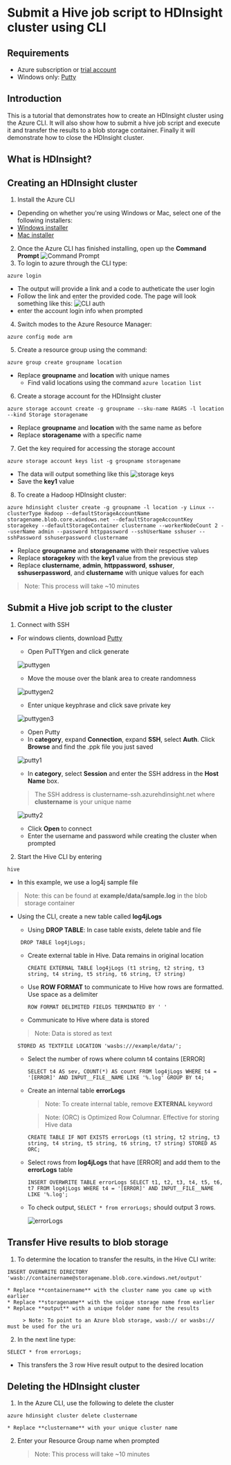# Submit a Hive job script to HDInsight cluster using CLI
## Requirements
* Azure subscription or [trial account](https://azure.microsoft.com/en-us/free/)
* Windows only: [Putty](http://www.chiark.greenend.org.uk/~sgtatham/putty/latest.html)

## Introduction
This is a tutorial that demonstrates how to create an HDInsight cluster using the Azure CLI. It will also show how to submit a hive job 
script and execute it and transfer the results to a blob storage container. Finally it will demonstrate how to close the HDInsight cluster.

## What is HDInsight?

## Creating an HDInsight cluster
1. Install the Azure CLI
  * Depending on whether you're using Windows or Mac, select one of the following installers:
  * [Windows installer](http://aka.ms/webpi-azure-cli)
  * [Mac installer](http://aka.ms/mac-azure-cli)
2. Once the Azure CLI has finished installing, open up the **Command Prompt**
 ![Command Prompt](https://github.com/jlock26/JonathanLockwoodAzure/blob/master/cmd.png "Command Prompt")
3. To login to azure through the CLI type:
 ```
 azure login
 ```
  * The output will provide a link and a code to autheticate the user login
  * Follow the link and enter the provided code. The page will look something like this:
 ![CLI auth](https://github.com/jlock26/JonathanLockwoodAzure/blob/master/azure%20cli%20login%202.JPG "azure cli authentication")
  * enter the account login info when prompted

4. Switch modes to the Azure Resource Manager:

 ```
 azure config mode arm
 ```

5. Create a resource group using the command:
 ```
 azure group create groupname location
 ```
 * Replace **groupname** and **location** with unique names
   * Find valid locations using the command ```azure location list```
   
6. Create a storage account for the HDInsight cluster
 ```
 azure storage account create -g groupname --sku-name RAGRS -l location --kind Storage storagename
 ```
 * Replace **groupname** and **location** with the same name as before
 * Replace **storagename** with a specific name
7. Get the key required for accessing the storage account
 ```
 azure storage account keys list -g groupname storagename
 ```
 * The data will output something like this
 ![storage keys](https://github.com/jlock26/JonathanLockwoodAzure/blob/master/storage%20keys.JPG "storage keys")
 * Save the **key1** value

8. To create a Hadoop HDInsight cluster:
 ```
 azure hdinsight cluster create -g groupname -l location -y Linux --clusterType Hadoop --defaultStorageAccountName storagename.blob.core.windows.net --defaultStorageAccountKey storagekey --defaultStorageContainer clustername --workerNodeCount 2 --userName admin --password httppassword --sshUserName sshuser --sshPassword sshuserpassword clustername
 ```
 * Replace **groupname** and **storagename** with their respective values
 * Replace **storagekey** with the **key1** value from the previous step
 * Replace **clustername**, **admin**, **httppassword**, **sshuser**, **sshuserpassword**, and **clustername** with unique values for each
 
 > Note: This process will take ~10 minutes

## Submit a Hive job script to the cluster
1. Connect with SSH
 * For windows clients, download [Putty](http://www.chiark.greenend.org.uk/~sgtatham/putty/latest.html)
   * Open PuTTYgen and click generate  
   
   ![puttygen](https://github.com/jlock26/JonathanLockwoodAzure/blob/master/puttygen.JPG "puttygen")
   * Move the mouse over the blank area to create randomness
   
   ![](https://github.com/jlock26/JonathanLockwoodAzure/blob/master/puttygen2.JPG "puttygen2")
   
   * Enter unique keyphrase and click save private key
   
   ![](https://github.com/jlock26/JonathanLockwoodAzure/blob/master/puttygen3.JPG "puttygen3")
   
   * Open Putty
    * In **category**, expand **Connection**, expand **SSH**, select **Auth**. Click **Browse** and find the .ppk file you just saved
    
    ![](https://github.com/jlock26/JonathanLockwoodAzure/blob/master/putty1.JPG "putty1")
    
    * In **category**, select **Session** and enter the SSH address in the **Host Name** box.
     > The SSH address is clustername-ssh.azurehdinsight.net where **clustername** is your unique name
     
     ![](https://github.com/jlock26/JonathanLockwoodAzure/blob/master/putty2.JPG "putty2")
     
     * Click **Open** to connect
     * Enter the username and password while creating the cluster when prompted
2. Start the Hive CLI by entering
 ```
 hive
 ```
 
 * In this example, we use a log4j sample file 
  > Note: this can be found at **example/data/sample.log** in the blob storage container
   
 * Using the CLI, create a new table called **log4jLogs**
   * Using **DROP TABLE**: In case table exists, delete table and file
    
    ```
     DROP TABLE log4jLogs;
     ```
   * Create external table in Hive. Data remains in original location
     
     ```
     CREATE EXTERNAL TABLE log4jLogs (t1 string, t2 string, t3 string, t4 string, t5 string, t6 string, t7 string)
     ```
   * Use **ROW FORMAT** to communicate to Hive how rows are formatted. Use space as a delimiter
    
     ```
     ROW FORMAT DELIMITED FIELDS TERMINATED BY ' '
     ```
   * Communicate to Hive where data is stored
    > Note: Data is stored as text
    
     ```
     STORED AS TEXTFILE LOCATION 'wasbs:///example/data/';
     ```
   * Select the number of rows where column t4 contains [ERROR]
     
     ```
     SELECT t4 AS sev, COUNT(*) AS count FROM log4jLogs WHERE t4 = '[ERROR]' AND INPUT__FILE__NAME LIKE '%.log' GROUP BY t4;
     ```
   * Create an internal table **errorLogs**  
    
     > Note: To create internal table, remove **EXTERNAL** keyword
     
     > Note: (ORC) is Optimized Row Columnar. Effective for storing Hive data
    
     ```
     CREATE TABLE IF NOT EXISTS errorLogs (t1 string, t2 string, t3 string, t4 string, t5 string, t6 string, t7 string) STORED AS ORC;
     ```
   
   * Select rows from **log4jLogs** that have [ERROR] and add them to the **errorLogs** table
     
     ```
     INSERT OVERWRITE TABLE errorLogs SELECT t1, t2, t3, t4, t5, t6, t7 FROM log4jLogs WHERE t4 = '[ERROR]' AND INPUT__FILE__NAME LIKE '%.log';
     ```
   * To check output, ```SELECT * from errorLogs;``` should output 3 rows. 

     ![](https://github.com/jlock26/JonathanLockwoodAzure/blob/master/errorLogs.JPG "errorLogs")
     
## Transfer Hive results to blob storage
 1. To determine the location to transfer the results, in the Hive CLI write:
 
   ```
   INSERT OVERWRITE DIRECTORY 'wasb://containername@storagename.blob.core.windows.net/output'
   ```
    * Replace **containername** with the cluster name you came up with earlier
    * Replace **storagename** with the unique storage name from earlier
    * Replace **output** with a unique folder name for the results
    
         > Note: To point to an Azure blob storage, wasb:// or wasbs:// must be used for the uri
         
 2. In the next line type:
   ```
   SELECT * from errorLogs;
   ```
   * This transfers the 3 row Hive result output to the desired location
    
## Deleting the HDInsight cluster
 1. In the Azure CLI, use the following to delete the cluster
 
   ```
   azure hdinsight cluster delete clustername
   ```
    * Replace **clustername** with your unique cluster name
 2. Enter your Resource Group name when prompted
    
    > Note: This process will take ~10 minutes
     
    
